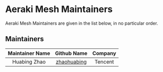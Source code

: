 <!--
# Copyright Aeraki Authors
#
# Licensed under the Apache License, Version 2.0 (the "License");
# you may not use this file except in compliance with the License.
# You may obtain a copy of the License at
#
#     http://www.apache.org/licenses/LICENSE-2.0
#
# Unless required by applicable law or agreed to in writing, software
# distributed under the License is distributed on an "AS IS" BASIS,
# WITHOUT WARRANTIES OR CONDITIONS OF ANY KIND, either express or implied.
# See the License for the specific language governing permissions and
# limitations under the License.
-->

# Aeraki Mesh Maintainers

Aeraki Mesh Maintainers are given in the list below, in no particular order.

## Maintainers

| Maintainer Name |                  Github Name                  |      Company      |
| :-------------: | :-------------------------------------------: | :---------------: |
|   Huabing Zhao  | [zhaohuabing](https://github.com/zhaohuabing) |      Tencent      |
